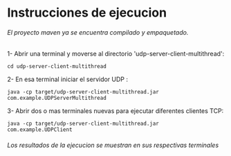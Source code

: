 # Instrucciones de ejecucion

###### El proyecto maven ya se encuentra compilado y empaquetado.

1- Abrir una terminal y moverse al directorio 'udp-server-client-multithread': <br>
```
cd udp-server-client-multithread
```
2- En esa terminal iniciar el servidor UDP : <br>
```
java -cp target/udp-server-client-multithread.jar com.example.UDPServerMultithread
```
3- Abrir dos o mas terminales nuevas para ejecutar diferentes clientes TCP: <br> 
```
java -cp target/udp-server-client-multithread.jar com.example.UDPClient
```

###### Los resultados de la ejecucion se muestran en sus respectivas terminales
